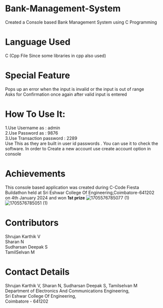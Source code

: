 # Bank-Management-System
Created a Console based Bank Management System using C Programming
# Language Used
C (Cpp File Since some libraries in cpp also used)
# Special Feature
Pops up an error when the input is invalid or the input is out of range<br>
Asks for Confirmation once again after valid input is entered
# How To Use It:
1.Use Username as : admin<br>
2.Use Password as : 9876<br>
3.Use Transaction password : 2289<br>
Use This as they are built in user id passwords . You can use it to check the software. In order to Create a new account use create account option in console
# Achievements 
This console based application was created during C-Code Fiesta Buildathon held at Sri Eshwar College Of Engineering,Coimbatore-641202 on 4th January 2024 and won <b>1st prize</b>
![1705576785077 (1)](https://github.com/user-attachments/assets/de5c15a4-6deb-4ec1-aba2-d746ddf40ee6)
![1705576785051 (1)](https://github.com/user-attachments/assets/d128523c-b2a3-476e-b6d0-61682395b62f)


# Contributors
Shrujan Karthik V<br>
Sharan N<br>
Sudharsan Deepak S<br>
TamilSelvan M
# Contact Details
Shrujan Karthik V, Sharan N, Sudharsan Deepak S, Tamilselvan M<br>
Department of Electronics And Communications Engineering,<br>
Sri Eshwar College Of Engineering,<br>
Coimbatore - 641202
